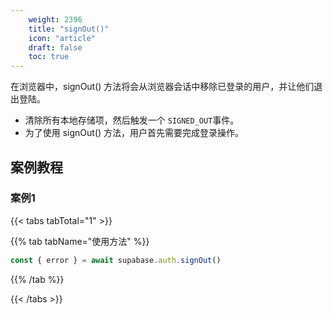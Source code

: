 ```yaml
---
    weight: 2396
    title: "signOut()"
    icon: "article"
    draft: false
    toc: true
---
```



在浏览器中，signOut() 方法将会从浏览器会话中移除已登录的用户，并让他们退出登陆。

* 清除所有本地存储项，然后触发一个 `SIGNED_OUT`事件。
* 为了使用 signOut() 方法，用户首先需要完成登录操作。



## 案例教程
### 案例1 

{{< tabs tabTotal="1" >}}



{{% tab tabName="使用方法" %}}



  ```ts
const { error } = await supabase.auth.signOut()
  ```



{{% /tab %}}

{{< /tabs >}}



